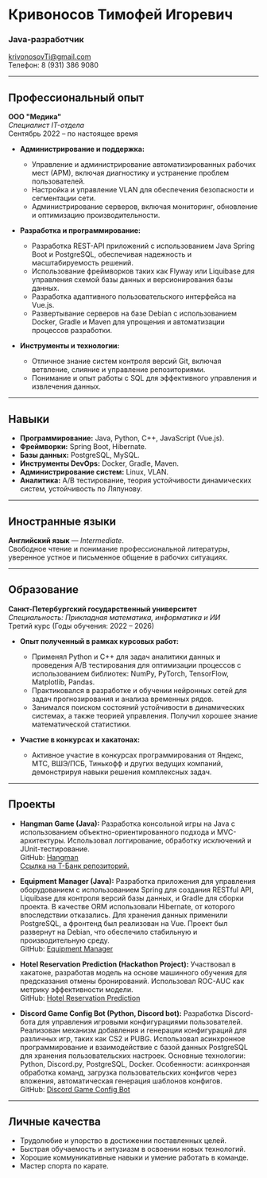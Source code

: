 # Кривоносов Тимофей Игоревич

### Java-разработчик

[krivonosovTi@gmail.com](mailto:krivonosovTi@gmail.com)  
Телефон: 8 (931) 386 9080

---

## Профессиональный опыт

**ООО "Медика"**  
*Специалист IT-отдела*  
Сентябрь 2022 – по настоящее время  

- **Администрирование и поддержка:**
  - Управление и администрирование автоматизированных рабочих мест (АРМ), включая диагностику и устранение проблем пользователей.
  - Настройка и управление VLAN для обеспечения безопасности и сегментации сети.
  - Администрирование серверов, включая мониторинг, обновление и оптимизацию производительности.

- **Разработка и программирование:**
  - Разработка REST-API приложений с использованием Java Spring Boot и PostgreSQL, обеспечивая надежность и масштабируемость решений.
  - Использование фреймворков таких как Flyway или Liquibase для управления схемой базы данных и версионирования базы данных.
  - Разработка адаптивного пользовательского интерфейса на Vue.js.
  - Развертывание серверов на базе Debian с использованием Docker, Gradle и Maven для упрощения и автоматизации процессов разработки.

- **Инструменты и технологии:**
  - Отличное знание систем контроля версий Git, включая ветвление, слияние и управление репозиториями.
  - Понимание и опыт работы с SQL для эффективного управления и извлечения данных.

---

## Навыки

- **Программирование:** Java, Python, C++, JavaScript (Vue.js).
- **Фреймворки:** Spring Boot, Hibernate.
- **Базы данных:** PostgreSQL, MySQL.
- **Инструменты DevOps:** Docker, Gradle, Maven.
- **Администрирование систем:** Linux, VLAN.
- **Аналитика:** A/B тестирование, теория устойчивости динамических систем, устойчивость по Ляпунову.

---

## Иностранные языки

**Английский язык** — *Intermediate*.  
Свободное чтение и понимание профессиональной литературы, уверенное устное и письменное общение в рабочих ситуациях.

---

## Образование

**Санкт-Петербургский государственный университет**  
*Специальность: Прикладная математика, информатика и ИИ*  
Третий курс (Годы обучения: 2022 – 2026)

- **Опыт полученный в рамках курсовых работ:**
  - Применял Python и C++ для задач аналитики данных и проведения A/B тестирования для оптимизации процессов с использованием библиотек: NumPy, PyTorch, TensorFlow, Matplotlib, Pandas.
  - Практиковался в разработке и обучении нейронных сетей для задач прогнозирования и анализа временных рядов.
  - Занимался поиском состояний устойчивости в динамических системах, а также теорией управления. Получил хорошее знание математической статистики. 

- **Участие в конкурсах и хакатонах:**
  - Активное участие в конкурсах программирования от Яндекс, МТС, ВШЭ/ПСБ, Тинькофф и других ведущих компаний, демонстрируя навыки решения комплексных задач.

---

## Проекты

- **Hangman Game (Java):** Разработка консольной игры на Java с использованием объектно-ориентированного подхода и MVC-архитектуры. Использовал логгирование, обработку исключений и JUnit-тестирование.  
  GitHub: [Hangman](https://github.com/krivonosovti/hangman/tree/main/backend_academy_2024_project_1-java-krivonosovti)  
  [Ссылка на Т-Банк репозиторий.](https://github.com/central-university-dev/backend_academy_2024_project_1-java-krivonosovti)

- **Equipment Manager (Java):** Разработка приложения для управления оборудованием с использованием Spring для создания RESTful API, Liquibase для контроля версий базы данных, и Gradle для сборки проекта. В качестве ORM использовали Hibernate, от которого впоследствии отказались. Для хранения данных применили PostgreSQL, а фронтенд был реализован на Vue. Проект был развернут на Debian, что обеспечило стабильную и производительную среду.  
  GitHub: [Equipment Manager](https://github.com/krivonosovti/equipment_manager)

- **Hotel Reservation Prediction (Hackathon Project):** Участвовал в хакатоне, разработав модель на основе машинного обучения для предсказания отмены бронирований. Использовал ROC-AUC как метрику эффективности модели.  
  GitHub: [Hotel Reservation Prediction](https://colab.research.google.com/drive/1czFaqTUJUGFOxHlsUnGtUNuUnKGD17qK?usp=sharing)

- **Discord Game Config Bot (Python, Discord bot):** Разработка Discord-бота для управления игровыми конфигурациями пользователей. Реализован механизм добавления и генерации конфигураций для различных игр, таких как CS2 и PUBG. Использовал асинхронное программирование и взаимодействие с базой данных PostgreSQL для хранения пользовательских настроек. Основные технологии: Python, Discord.py, PostgreSQL, Docker. Особенности: асинхронная обработка команд, загрузка пользовательских конфигов через вложения, автоматическая генерация шаблонов конфигов.  
  GitHub: [Discord Game Config Bot](https://github.com/krivonosovti/DiscordBot_GameCFG)

---

## Личные качества

- Трудолюбие и упорство в достижении поставленных целей.
- Быстрая обучаемость и энтузиазм в освоении новых технологий.
- Хорошие коммуникативные навыки и умение работать в команде.
- Мастер спорта по карате.
